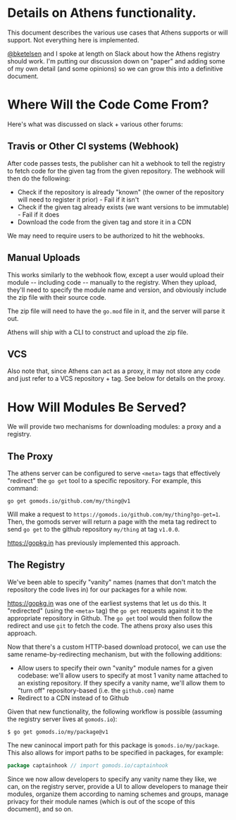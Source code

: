 # Details on Athens functionality.

This document describes the various use cases that Athens supports or will
support. Not everything here is implemented.

[@bketelsen](https://github.com/bketelsen) and I spoke at length on Slack about
how the Athens registry should work. I'm putting our discussion down on "paper"
and adding some of my own detail (and some opinions) so we can grow this into
a definitive document.

# Where Will the Code Come From?

Here's what was discussed on slack + various other forums:

## Travis or Other CI systems (Webhook)

After code passes tests, the publisher can hit a webhook to tell the registry to fetch
code for the given tag from the given repository. The webhook will then do the following:

* Check if the repository is already "known" (the owner of the repository will need to register it prior) - Fail if it isn't
* Check if the given tag already exists (we want versions to be immutable) - Fail if it does
* Download the code from the given tag and store it in a CDN

We may need to require users to be authorized to hit the webhooks.

## Manual Uploads

This works similarly to the webhook flow, except a user would upload their module --
including code -- manually to the registry. When they upload, they'll need to
specify the module name and version, and obviously include the zip file with their
source code.

The zip file will need to have the `go.mod` file in it, and the server will
parse it out.

Athens will ship with a CLI to construct and upload the zip file.

## VCS

Also note that, since Athens can act as a proxy, it may not store any code
and just refer to a VCS repository + tag. See below for details on the
proxy.

# How Will Modules Be Served?

We will provide two mechanisms for downloading modules: a proxy and a registry.

## The Proxy

The athens server can be configured to serve `<meta>` tags that effectively
"redirect" the `go get` tool to a specific repository. For example, this
command:

```console
go get gomods.io/github.com/my/thing@v1
```

Will make a request to `https://gomods.io/github.com/my/thing?go-get=1`. Then,
the gomods server will return a page with the meta tag redirect to send
`go get` to the github repository `my/thing` at tag `v1.0.0`.

https://gopkg.in has previously implemented this approach.

## The Registry

We've been able to specify "vanity" names (names that don't match the
repository the code lives in) for our packages for a while now.

https://gopkg.in was one of the earliest systems that let us do this.
It "redirected" (using the `<meta>` tag) the `go get` requests against it to
the appropriate repository in Github. The `go get` tool would then follow the
redirect and use `git` to fetch the code. The athens proxy also uses this
approach.

Now that there's a custom HTTP-based download protocol, we can use the same
rename-by-redirecting mechanism, but with the following additions:

* Allow users to specify their own "vanity" module names for a given codebase:
  we'll allow users to specify at most 1 vanity name attached to an existing
  repository. If they specify a vanity name, we'll allow them to "turn off"
  repository-based (i.e. the `github.com`) name
* Redirect to a CDN instead of to Github

Given that new functionality, the following workflow is possible (assuming the registry
server lives at `gomods.io`):

```console
$ go get gomods.io/my/package@v1
```

The new caninocal import path for this package is `gomods.io/my/package`.
This also allows for import paths to be specified in packages, for example:

```go
package captainhook // import gomods.io/captainhook
```

Since we now allow developers to specify any vanity name they like, we can,
on the registry server, provide a UI to allow developers to manage their
modules, organize them according to naming schemes and groups, manage privacy
for their module names (which is out of the scope of this document), and so on.

